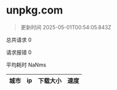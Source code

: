 
  # unpkg.com

  > 更新时间 2025-05-01T00:54:05.843Z
  
  总共请求 0

  请求报错 0

  平均耗时 NaNms

|城市|ip|下载大小|速度|
|-----|----------|---|---|

  